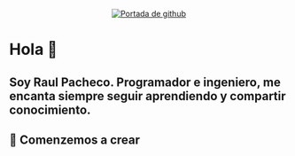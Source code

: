 <p align="center">
  <a href="https://www.facebook.com/RaulprTech">
    <img alt="Portada de github" src="https://scontent.fmid1-1.fna.fbcdn.net/v/t1.0-9/116580095_170250844568833_8130640719230734519_n.png?_nc_cat=108&_nc_sid=e3f864&_nc_eui2=AeGXzkH7FVT15C6sVbcjeCgY6R5mYo3UVevpHmZijdRV68a3s1boYwI97cA37Gltd4qcPw3g0pthjFFXfoWb9STd&_nc_ohc=kWp5ObH0YGcAX-iRY5K&_nc_ht=scontent.fmid1-1.fna&oh=08e1339cdbdeeded19f3557045600dbf&oe=5F4B338E" />
  </a>
</p>

# Hola 👋

## Soy Raul Pacheco. Programador e ingeniero, me encanta siempre seguir aprendiendo y compartir conocimiento.

## 🚀 Comenzemos a crear

<!--
**RaulprTech/RaulprTech** is a ✨ _special_ ✨ repository because its `README.md` (this file) appears on your GitHub profile.

Here are some ideas to get you started:

- 🔭 I’m currently working on ...
- 🌱 I’m currently learning ...
- 👯 I’m looking to collaborate on ...
- 🤔 I’m looking for help with ...
- 💬 Ask me about ...
- 📫 How to reach me: ...
- 😄 Pronouns: ...
- ⚡ Fun fact: ...
-->
